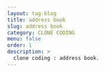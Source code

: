 ```yaml
---
layout: tag-blog
title: address book
slug: address book
category: CLONE CODING
menu: false
order: 1
description: >
  clone coding : address book.
---
```

